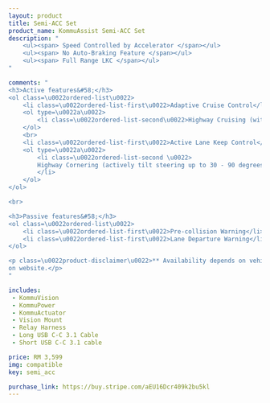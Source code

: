 ```yaml
---
layout: product
title: Semi-ACC Set
product_name: KommuAssist Semi-ACC Set
description: "
    <ul><span> Speed Controlled by Accelerator </span></ul>
    <ul><span> No Auto-Braking Feature </span></ul>
    <ul><span> Full Range LKC </span></ul>
"

comments: "
<h3>Active features&#58;</h3>
<ol class=\u0022ordered-list\u0022>
    <li class=\u0022ordered-list-first\u0022>Adaptive Cruise Control</li>
    <ol type=\u0022a\u0022>
        <li class=\u0022ordered-list-second\u0022>Highway Cruising (with no auto-braking; system will stop accelerating when lead car is detected but cannot control brakes)</li>
    </ol>
    <br>
    <li class=\u0022ordered-list-first\u0022>Active Lane Keep Control</li>
    <ol type=\u0022a\u0022>
        <li class=\u0022ordered-list-second \u0022>
        Highway Cornering (actively tilt steering up to 30 - 90 degrees**)
        </li>
    </ol>
</ol>

<br>

<h3>Passive features&#58;</h3>
<ol class=\u0022ordered-list\u0022>
    <li class=\u0022ordered-list-first\u0022>Pre-collision Warning</li>
    <li class=\u0022ordered-list-first\u0022>Lane Departure Warning</li>
</ol>

<p class=\u0022product-disclaimer\u0022>** Availability depends on vehicle model, refer to supported car list
on website.</p>
"

includes: 
 - KommuVision 
 - KommuPower
 - KommuActuator
 - Vision Mount
 - Relay Harness
 - Long USB C-C 3.1 Cable
 - Short USB C-C 3.1 cable

price: RM 3,599
img: compatible
key: semi_acc

purchase_link: https://buy.stripe.com/aEU16Dcr409k2bu5kl
---
```

